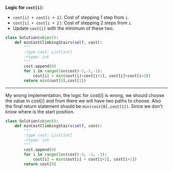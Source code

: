 **Logic for `cost[i]`:**

-   `cost[i] + cost[i + 1]`: Cost of stepping 1 step from `i`.
-   `cost[i] + cost[i + 2]`: Cost of stepping 2 steps from `i`.
-   Update `cost[i]` with the minimum of these two.
  
```python
class Solution(object):
    def minCostClimbingStairs(self, cost):
        """
        :type cost: List[int]
        :rtype: int
        """
        cost.append(0)
        for i in range(len(cost)-3,-1,-1):
            cost[i] = min(cost[i]+cost[i+1], cost[i]+cost[i+2])
        return min(cost[0],cost[1])
```
___
My wrong implementation, the logic for cost[i] is wrong, we should choose the value in cost[i] and from there we will have two paths to choose. Also the final return statement should be `min(cost[0],cost[1])`. Since we don't know where is the start position.
```python
class Solution(object):
    def minCostClimbingStairs(self, cost):
        """
        :type cost: List[int]
        :rtype: int
        """
        cost.append(0)
        for i in range(len(cost)-3, -1, -1):
            cost[i] = min(cost[i] + cost[i+2], cost[i+1])
        return cost[0]
```
